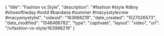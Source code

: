 {
    "title": "Fashion vs Style",
    "description": "#fashion #style #dkny #shoeoftheday #ootd #bandana #summer #macysstylecrew #macysmystylist",
    "videoid": "163988219",
    "date_created": "1527026573",
    "date_modified": "1546466782",
    "type": "captivate",
    "layout": "video",
    "url": "\/v\/fashion-vs-style\/163988219"
}